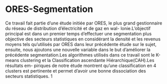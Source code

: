 # ORES-Segmentation
Ce travail fait partie d’une étude initiée par ORES, le plus grand gestionnaire du réseau de distribution d’électricité et de gaz en wal- lonie.L’objectif principal est dans un premier temps d’effectuer une segmentation plus objective des secteurs statistiques en considérant la densité et les revenus moyens tels qu’utilisés par ORES dans leur précédente étude sur le sujet, ensuite, nous ajoutons une nouvelle variable dans le but d’améliorer la précédente segmentation.Les algorithmes utilisés dans ce travail sont le K-means clustering et la Classification ascendante Hiérarchique(CAH).Les résultats em- piriques de notre étude montrent qu’une classification en 4 clusters est pertinente et permet d’avoir une bonne dissociation des secteurs statistiques. 1
